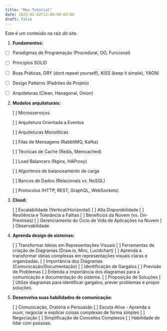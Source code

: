 ```yaml
---
title: "Meu Tutorial"
date: 2025-02-02T12:00:00-03:00
draft: false
---
```




Este é um conteúdo na raiz do site.

1. **Fundamentos:**  

- [ ] Paradigmas de Programação (Procedural, OO, Funcional)  

- [ ] Princípios SOLID

- [ ] Boas Práticas, DRY (dont repeat yourself), KISS (keep it simple), YAGNI  

- [ ] Design Patterns (Padrões de Projeto)  

- [ ] Arquiteturas (Clean, Hexagonal, Onion)

2. **Modelos arquiteturais:**

	[ ] Microsserviços

    [ ] Arquitetura Orientada a Eventos

    [ ] Arquiteturas Monolíticas

    [ ] Filas de Mensagens (RabbitMQ, Kafka)

    [ ] Técnicas de Cache (Redis, Memcached)

    [ ] Load Balancers (Nginx, HAProxy)

	[ ] Algoritmos de balanceamento de carga

    [ ] Bancos de Dados (Relacionais vs. NoSQL)

    [ ] Protocolos (HTTP, REST, GraphQL, WebSockets)


3. **Cloud:**

    [ ] Escalabilidade (Vertical/Horizontal)
    [ ] Alta Disponibilidade
    [ ] Resiliência e Tolerância a Falhas
    [ ] Benefícios da Nuvem (vs. On-Premises)
    [ ] Gerenciamento do Ciclo de Vida de Aplicações na Nuvem
	[ ] Observabilidade

4. **Aprenda design de sistemas:**

    [ ] Transformar Ideias em Representações Visuais
    [ ] Ferramentas de criação de Diagramas (Draw.io, Miro, Lucidchart)
		[ ] Aprenda a transformar ideias complexas em representações visuais claras e organizadas.
    [ ] Importância dos Diagramas (Comunicação/Documentação)
    [ ] Identificação de Gargalos
    [ ] Previsão de Problemas
		[ ] Entenda a importância dos diagramas para a comunicação e documentação do sistema.
    [ ] Proposição de Soluções
		[ ] Utilize diagramas para identificar gargalos, prever problemas e propor soluções.       

5. **Desenvolva suas habilidades de comunicação:**

    [ ] Comunicação, Oratória e Persuasão
    [ ] Escuta Ativa - Aprenda a ouvir, negociar e explicar coisas complexas de forma simples
    [ ] Negociação
    [ ] Simplificação de Conceitos Complexos
    [ ] Habilidade de lidar com pessoas.